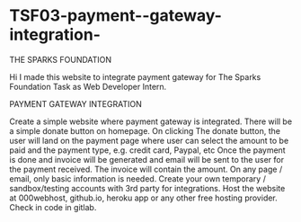# TSF03-payment--gateway-integration-
THE SPARKS FOUNDATION

Hi I made this website to integrate payment gateway for The Sparks Foundation Task as Web Developer Intern.

PAYMENT GATEWAY INTEGRATION

Create a simple website where payment gateway is integrated. There will be a simple donate button on homepage. On clicking
The donate button, the user will land on the payment page where user can select the amount to be paid and the payment type, e.g. credit card, Paypal, etc
Once the payment is done and invoice will be generated and email will be sent to the user for the payment received. The invoice will contain the amount.
On any page / email, only basic information is needed.
Create your own temporary / sandbox/testing accounts with 3rd party for integrations.
Host the website at 000webhost, github.io, heroku app or any other free hosting provider. Check in code in gitlab.
